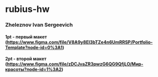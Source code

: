 # rubius-hw
### Zheleznov Ivan Sergeevich
#### 1pt - первый макет (https://www.figma.com/file/V8A9y8El3bTZe4n6UmRRSP/Portfolio-Template?node-id=0%3A1)
#### 2pt - второй макет (https://www.figma.com/file/zDCJvaZR3pwzG6QG9QfjLO/Мир-красоты?node-id=1%3A2)
